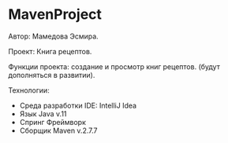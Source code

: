 # MavenProject
Автор: Мамедова Эсмира.

Проект: Книга рецептов.

Функции проекта: создание и просмотр книг рецептов. (будут дополняться в развитии).

Технологии:
 - Среда разработки IDE: IntelliJ Idea
 - Язык Java v.11
 - Спринг Фреймворк
 - Сборщик Maven v.2.7.7

